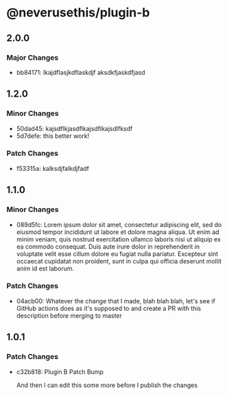 # @neverusethis/plugin-b

## 2.0.0

### Major Changes

- bb84171: lkajdflasjkdflaskdjf aksdkfjaskdfjasd

## 1.2.0

### Minor Changes

- 50dad45: kajsdflkjasdflkajsdflkajsdlfksdf
- 5d7defe: this better work!

### Patch Changes

- f53315a: kalksdjfalkdjfadf

## 1.1.0

### Minor Changes

- 089d5fc: Lorem ipsum dolor sit amet, consectetur adipiscing elit, sed do eiusmod tempor incididunt ut labore et dolore magna aliqua. Ut enim ad minim veniam, quis nostrud exercitation ullamco laboris nisi ut aliquip ex ea commodo consequat. Duis aute irure dolor in reprehenderit in voluptate velit esse cillum dolore eu fugiat nulla pariatur. Excepteur sint occaecat cupidatat non proident, sunt in culpa qui officia deserunt mollit anim id est laborum.

### Patch Changes

- 04acb00: Whatever the change that I made, blah blah blah, let's see if GitHub actions does as it's supposed to and create a PR with this description before merging to master

## 1.0.1

### Patch Changes

- c32b818: Plugin B Patch Bump

  And then I can edit this some more before I publish the changes
